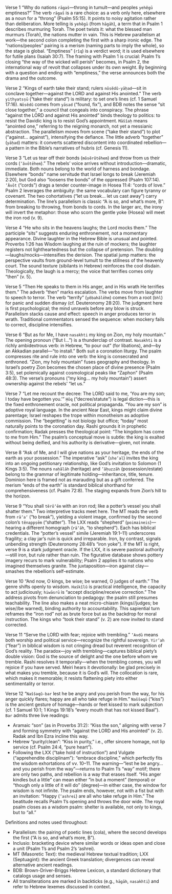 Verse 1
“Why do nations `rāgaš`—throng in tumult—and peoples `yehĕgū` emptiness?” The verb `rāgaš` is a rare choice: as a verb only here, elsewhere as a noun for a “throng” (Psalm 55:15). It points to noisy agitation rather than deliberation. More telling is `yehĕgū` (from `hāgāh`), a term that in Psalm 1 describes murmuring Torah. The poet twists it: what the blessed man murmurs (Torah), the nations mutter in vain. This is Hebrew parallelism at work—the second colon completing the first with a sharp ironic edge. The “nations/peoples” pairing is a merism (naming parts to imply the whole), so the stage is global. “Emptiness” (`rîq`) is a verdict word; it is used elsewhere for futile plans (Isaiah 30:7). The framing with Psalm 1 is crucial: Psalm 1’s closing “the way of the wicked will perish” becomes, in Psalm 2, the international way of revolt that collapses under its own weight. By beginning with a question and ending with “emptiness,” the verse announces both the drama and the outcome. 

Verse 2
“Kings of earth take their stand; rulers `nōsĕdû-yāḥad`—sit in conclave together—against the LORD and against His anointed.” The verb `yithyatsṣū` (“take their stand”) is military: to set one’s lines (cf. 1 Samuel 17:16). `Nōsĕdû` comes from `yāsad` (“found, fix”), and BDB notes the sense “sit close together,” a council that congeals into conspiracy. The phrase “against the LORD and against His anointed” binds theology to politics: to resist the Davidic king is to resist God’s appointment. `Māšîaḥ` means “anointed one,” referring to the reigning monarch, not yet a messianic abstraction. The parallelism moves from scene (“take their stand”) to plot (“against... against”), intensifying the defiance. The little adverb “together” (`yāḥad`) matters: it converts scattered discontent into coordinated rebellion—a pattern in the Bible’s narratives of hubris (cf. Genesis 11). 

Verse 3
“Let us tear off their bonds (`mōsĕrōtēhem`) and throw from us their cords (`’ăvōtēhem`).” The rebels’ voice arrives without introduction—dramatic, immediate. Both nouns belong to the world of harness and bondage. Elsewhere “bonds” name servitude that Israel longs to break (Jeremiah 2:20), but God also “loosens the bonds” of the oppressed (Psalm 107:14). `’Ăvōt` (“cords”) drags a tender counter-image in Hosea 11:4: “cords of love.” Psalm 2 leverages the ambiguity: the same vocabulary can figure tyranny or covenant. The two cohortatives (“let us break... let us cast away”) carry determination. The line’s parallelism is classic “A is so, and what’s more, B”: from breaking to throwing, from bonds to cords. In the larger arc, the irony will invert the metaphor: those who scorn the gentle yoke (Hosea) will meet the iron rod (v. 9). 

Verse 4
“He who sits in the heavens laughs; the Lord mocks them.” The participle “sits” suggests enduring enthronement, not a momentary appearance. Divine laughter in the Hebrew Bible is unusual and pointed. Proverbs 1:26 has Wisdom laughing at the ruin of mockers; the laughter registers not lightheartedness but the collapse of pretension. The doubling—laughs/mocks—intensifies the derision. The spatial jump matters: the perspective vaults from ground-level tumult to the stillness of the heavenly court. The sound texture (sibilants in Hebrew) reinforces the cool disdain. Theologically, the laugh is a mercy; the voice that terrifies comes only “then” (v. 5). 

Verse 5
“Then He speaks to them in His anger, and in His wrath He terrifies them.” The adverb “then” marks escalation. The verbs move from laughter to speech to terror. The verb “terrify” (`yĕbahălēhm`) comes from a root (`bhl`) for panic and sudden dismay (cf. Deuteronomy 28:20). The judgment here is first psychological; the mind unravels before any blow is struck. Parallelism stacks cause and effect: speech in anger produces terror in wrath. Traditional commentators sensed the sequence: when mockery fails to correct, discipline intensifies.

Verse 6
“But as for Me, I have `nasakhti` my king on Zion, my holy mountain.” The opening pronoun (“But I…”) is a thunderclap of contrast. `Nasakhti` is a richly ambidextrous verb: in Hebrew, “to pour out” (for libations), and—by an Akkadian parallel—“to install.” Both suit a coronation liturgy. The psalm compresses rite and rule into one verb: the king is consecrated and enthroned. “Zion, my holy mountain” fuses geography and theology. In Israel’s poetry Zion becomes the chosen place of divine presence (Psalm 3:5), set polemically against cosmological peaks like “Zaphon” (Psalm 48:3). The verse’s pronouns (“my king… my holy mountain”) assert ownership against the rebels’ “let us.”

Verse 7
“Let me recount the decree: The LORD said to me, ‘You are my son; I today have begotten you.’” `Ḥōq` (“decree/statute”) is legal diction—this is the fixed enthronement oracle, not political propaganda. “You are my son” is adoptive royal language. In the ancient Near East, kings might claim divine parentage; Israel reshapes the trope within monotheism as adoptive commission. The “begetting” is not biology but office; “today” most naturally points to the coronation day. Rashi grounds it in prophetic confirmation; Radak presses the theological point: “The kingdom has come to me from Him.” The psalm’s conceptual move is subtle: the king is exalted without being deified, and his authority is derivative—given, not innate. 

Verse 8
“Ask of Me, and I will give nations as your heritage, the ends of the earth as your possession.” The imperative “ask” (`she’al`) invites the king into an ongoing petitionary relationship, like God’s invitation to Solomon (1 Kings 3:5). The nouns `naḥălāh` (heritage) and `’ăḥuzzāh` (possession/estate) belong to the grammar of legitimate holding—inheritance, title, tenure. Dominion here is framed not as marauding but as a gift conferred. The merism “ends of the earth” is standard biblical shorthand for comprehensiveness (cf. Psalm 72:8). The staging expands from Zion’s hill to the horizon.

Verse 9
“You shall `tĕrō‘ēm` with an iron rod; like a potter’s vessel you shall shatter them.” Two interpretive tracks meet here. The MT reads the verb from `rā‘a‘` (“to break”), yielding a violent image, confirmed by the second colon’s `tĕnappṣēm` (“shatter”). The LXX reads “shepherd” (`poimaineis`)—hearing a different homograph (`rā‘āh`, “to shepherd”). Each has biblical credentials. The “potter’s vessel” simile (Jeremiah 19:1–11) underscores fragility; a clay jar’s ruin is quick and irreparable. Iron, by contrast, signals unbending strength (Deuteronomy 28:48’s “iron yoke”). If the MT is right, verse 9 is a stark judgment oracle. If the LXX, it is severe pastoral authority—still iron, but rule rather than ruin. The figurative database shows pottery imagery recurs to mark vulnerability; Psalm 2 applies it to nations who imagined themselves granite. The juxtaposition—iron against clay—smashes the rebellion’s self-estimate.

Verse 10
“And now, O kings, be wise; be warned, O judges of earth.” The genre shifts openly to wisdom. `Haśkîlû` is practical intelligence, the capacity to act judiciously; `hiwāsrū` is “accept discipline/receive correction.” The address pivots from denunciation to pedagogy: the psalm still presumes teachability. The line also makes a neat micro-chiasm (kings//judges; be wise//be warned), binding authority to accountability. This sapiential turn reframes the “iron rod” not as brute force but as the backdrop for moral instruction. The kings who “took their stand” (v. 2) are now invited to stand corrected.

Verse 11
“Serve the LORD with fear; rejoice with trembling.” `‘Avdū` means both worship and political service—recognize the rightful sovereign. `Yir’ah` (“fear”) in biblical wisdom is not cringing dread but reverent recognition of God’s reality. The paradox—joy with trembling—captures biblical piety’s double vision: God is the source of delight and the one before whom we tremble. Rashi resolves it temporally—when the trembling comes, you will rejoice if you have served. Meiri hears it devotionally: be glad precisely in what makes you tremble, because it is God’s will. The collocation is rare, which makes it memorable; it resists flattening piety into either sentimentality or terror. 

Verse 12
“`Naššəqû-bar` lest he be angry and you perish from the way, for his anger quickly flares; happy are all who take refuge in Him.” `Naššəqû` (“kiss”) is the ancient gesture of homage—hands or feet kissed to mark subjection (cf. 1 Samuel 10:1; 1 Kings 19:18’s “every mouth that has not kissed Baal”). `Bar` admits three live readings:
- Aramaic “son” (as in Proverbs 31:2): “Kiss the son,” aligning with verse 7 and forming symmetry with “against the LORD and His anointed” (v. 2). Radak and Ibn Ezra incline this way.
- Hebrew “purity/clean”: “Kiss in purity,” i.e., offer sincere homage, not lip service (cf. Psalm 24:4, “pure heart”).
- Following the LXX (“take hold of instruction”) and Vulgate (“apprehendite disciplinam”): “embrace discipline,” which perfectly fits the wisdom exhortations of vv. 10–11.
The warning—“lest he be angry… and you perish from the way”—returns to Psalm 1’s “way” motif; there are only two paths, and rebellion is a way that erases itself. “His anger kindles but a little” can mean either “in but a moment” (temporal) or “though only a little of it will do” (degree)—in either case, the window for wisdom is not infinite. The psalm ends, however, not with a fist but with an invitation: “Happy (`’ashrei`) are all who take refuge in Him.” The beatitude recalls Psalm 1’s opening and throws the door wide. The royal psalm closes as a wisdom psalm: shelter is available, not only to kings, but to “all.”

Definitions and notes used throughout:
- Parallelism: the pairing of poetic lines (cola), where the second develops the first (“A is so, and what’s more, B”).
- Inclusio: bracketing device where similar words or ideas open and close a unit (Psalm 1’s and Psalm 2’s ‘ashrei).
- MT (Masoretic Text): the medieval Hebrew textual tradition; LXX (Septuagint): the ancient Greek translation; divergences can reveal alternative ancient readings.
- BDB: Brown-Driver-Briggs Hebrew Lexicon, a standard dictionary that catalogs usage and senses. 
- All transliterations are marked in backticks (e.g., `hāgāh`, `nasakhti`) and refer to Hebrew lexemes discussed in context.